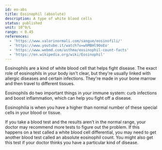 ```yaml
---
id: eo-abs
title: Eosinophil (absolute)
description: A type of white blood cells
status: published
unit: 10^9/L
range: < 0.45
references:
  - 'https://www.valorinormali.com/sangue/eosinofili/'
  - 'https://www.youtube.it/watch?v=whMBHl90oEo'
  - 'https://www.webmd.com/asthma/eosinophil-count-facts'
  - 'https://en.wikipedia.org/wiki/Eosinophil'
---
```

Eosinophils are a kind of white blood cell that helps fight disease. The exact role of eosinophils in your body isn't clear, but they're usually linked with allergic diseases and certain infections. They're made in your bone marrow and then travel to different tissues.

Eosinophils do two important things in your immune system: curb infections and boost inflammation, which can help you fight off a disease.

Eosinophilia is when you have a higher than normal number of these special cells in your blood or tissue.

If you take a blood test and the results aren’t in the normal range, your doctor may recommend more tests to figure out the problem. If this happens on a test called a white blood cell differential, you may need to get another blood test called an absolute eosinophil count. You might also get this test if your doctor thinks you have a particular kind of disease.

